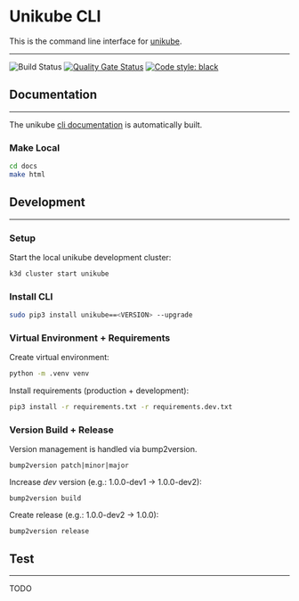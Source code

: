 # Unikube CLI

This is the command line interface for [unikube][link_unikube].

--------------------------------------------------------------------------------
![Build Status](https://github.com/unikubehq/cli/actions/workflows/python-app.yaml/badge.svg)
[![Quality Gate Status](https://sonarcloud.io/api/project_badges/measure?project=unikubehq_cli&metric=alert_status)](https://sonarcloud.io/dashboard?id=unikubehq_cli)
[![Code style: black](https://img.shields.io/badge/code%20style-black-000000.svg)](https://github.com/psf/black)

## Documentation

---

The unikube [cli documentation][link_unikube_cli_documentation] is automatically built.

### Make Local

```bash
cd docs
make html
```

## Development

---

### Setup

Start the local unikube development cluster:

```bash
k3d cluster start unikube
```

### Install CLI

```bash
sudo pip3 install unikube==<VERSION> --upgrade
```

### Virtual Environment + Requirements

Create virtual environment:

```bash
python -m .venv venv
```

Install requirements (production + development):

```bash
pip3 install -r requirements.txt -r requirements.dev.txt
```

### Version Build + Release

Version management is handled via bump2version.

`bump2version patch|minor|major`

Increase _dev_ version (e.g.: 1.0.0-dev1 -> 1.0.0-dev2):

`bump2version build`

Create release (e.g.: 1.0.0-dev2 -> 1.0.0):

`bump2version release`

## Test

---

TODO

[link_unikube]: https://unikube.io
[link_unikube_cli_documentation]: https://cli.unikube.io
